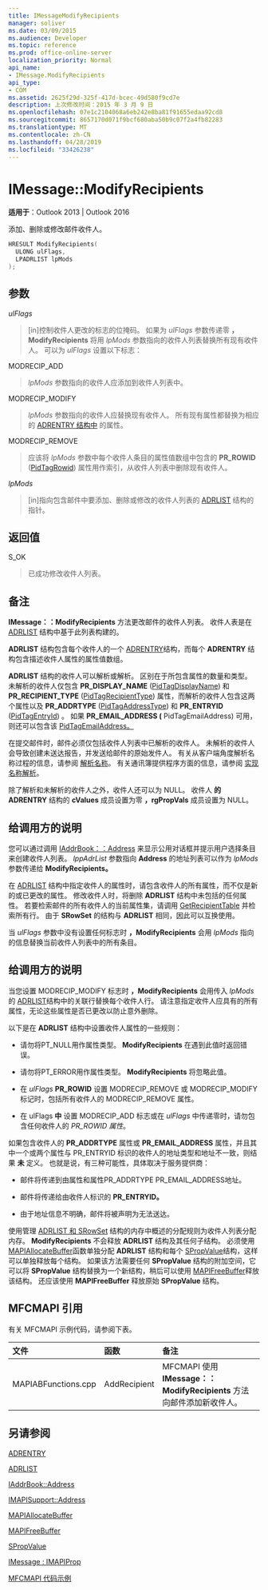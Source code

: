 ```yaml
---
title: IMessageModifyRecipients
manager: soliver
ms.date: 03/09/2015
ms.audience: Developer
ms.topic: reference
ms.prod: office-online-server
localization_priority: Normal
api_name:
- IMessage.ModifyRecipients
api_type:
- COM
ms.assetid: 2625f29d-325f-417d-bcec-49d580f9cd7e
description: 上次修改时间：2015 年 3 月 9 日
ms.openlocfilehash: 07e1c2104068a6eb242e8ba81f91655edaa92cd8
ms.sourcegitcommit: 8657170d071f9bcf680aba50b9c07f2a4fb82283
ms.translationtype: MT
ms.contentlocale: zh-CN
ms.lasthandoff: 04/28/2019
ms.locfileid: "33426238"
---
```

# <a name="imessagemodifyrecipients"></a>IMessage::ModifyRecipients

  
  
**适用于**：Outlook 2013 | Outlook 2016 
  
添加、删除或修改邮件收件人。
  
```cpp
HRESULT ModifyRecipients(
  ULONG ulFlags,
  LPADRLIST lpMods
);
```

## <a name="parameters"></a>参数

 _ulFlags_
  
> [in]控制收件人更改的标志的位掩码。 如果为  _ulFlags_ 参数传递零 **，ModifyRecipients** 将用  _lpMods_ 参数指向的收件人列表替换所有现有收件人。 可以为  _ulFlags_ 设置以下标志：
    
MODRECIP_ADD 
  
> _lpMods_ 参数指向的收件人应添加到收件人列表中。 
    
MODRECIP_MODIFY 
  
> _lpMods_ 参数指向的收件人应替换现有收件人。 所有现有属性都替换为相应的 [ADRENTRY 结构中](adrentry.md) 的属性。 
    
MODRECIP_REMOVE 
  
> 应该将 _lpMods_ 参数中每个收件人条目的属性值数组中包含的 **PR_ROWID** ([PidTagRowid](pidtagrowid-canonical-property.md)) 属性用作索引，从收件人列表中删除现有收件人。 
    
 _lpMods_
  
> [in]指向包含邮件中要添加、删除或修改的收件人列表的 [ADRLIST](adrlist.md) 结构的指针。 
    
## <a name="return-value"></a>返回值

S_OK 
  
> 已成功修改收件人列表。
    
## <a name="remarks"></a>备注

**IMessage：：ModifyRecipients** 方法更改邮件的收件人列表。 收件人表是在 [ADRLIST](adrlist.md) 结构中基于此列表构建的。 
  
**ADRLIST** 结构包含每个收件人的一个 [ADRENTRY](adrentry.md)结构，而每个 **ADRENTRY** 结构包含描述收件人属性的属性值数组。 
  
**ADRLIST** 结构的收件人可以解析或解析。 区别在于所包含属性的数量和类型。 未解析的收件人仅包含 **PR_DISPLAY_NAME** ([PidTagDisplayName](pidtagdisplayname-canonical-property.md)) 和 **PR_RECIPIENT_TYPE** ([PidTagRecipientType](pidtagrecipienttype-canonical-property.md)) 属性，而解析的收件人包含这两个属性以及 **PR_ADDRTYPE** ([PidTagAddressType](pidtagaddresstype-canonical-property.md)) 和 **PR_ENTRYID** ([PidTagEntryId](pidtagentryid-canonical-property.md)) 。 如果 **PR_EMAIL_ADDRESS (** PidTagEmailAddress) 可用，则还可以包含该 [PidTagEmailAddress。](pidtagemailaddress-canonical-property.md)
  
在提交邮件时，邮件必须仅包括收件人列表中已解析的收件人。 未解析的收件人会导致创建未送达报告，并发送给邮件的原始发件人。 有关从客户端角度解析名称过程的信息，请参阅 [解析名称](resolving-a-recipient-name.md)。 有关通讯簿提供程序方面的信息，请参阅 [实现名称解析](implementing-name-resolution.md)。
  
除了解析和未解析的收件人之外，收件人还可以为 NULL。 收件人 **的 ADRENTRY** 结构的 **cValues** 成员设置为零 **，rgPropVals** 成员设置为 NULL。 
  
## <a name="notes-to-callers"></a>给调用方的说明

您可以通过调用 [IAddrBook：：Address](imapisupport-address.md) 来显示公用对话框并提示用户选择条目来创建收件人列表。 _lppAdrList_ 参数指向 **Address** 的地址列表可以作为 _lpMods_ 参数传递给 **ModifyRecipients。** 
  
在 [ADRLIST](adrlist.md) 结构中指定收件人的属性时，请包含收件人的所有属性，而不仅是新的或已更改的属性。 修改收件人时，将删除 **ADRLIST** 结构中未包括的任何属性。 若要检索邮件的所有收件人的当前属性集，请调用 [GetRecipientTable](imessage-getrecipienttable.md) 并检索所有行。 由于 **SRowSet** 的结构与 **ADRLIST** 相同，因此可以互换使用。
  
 当 _ulFlags_ 参数中没有设置任何标志时 **，ModifyRecipients** 会用 _lpMods_ 指向的信息替换当前收件人列表中的所有条目。 
  
## <a name="notes-to-callers"></a>给调用方的说明

当您设置 MODRECIP_MODIFY 标志时 **，ModifyRecipients** 会用传入 _lpMods_ 的 [ADRLIST](adrlist.md)结构中的关联行替换每个收件人行。 请注意指定收件人应具有的所有属性，无论这些属性是否已更改以防止意外删除。
  
以下是在 **ADRLIST** 结构中设置收件人属性的一些规则： 
  
- 请勿将PT_NULL用作属性类型。 **ModifyRecipients** 在遇到此值时返回错误。 
    
- 请勿将PT_ERROR用作属性类型。 **ModifyRecipients** 将忽略此值。 
    
- 在 _ulFlags_ **PR_ROWID** 设置 MODRECIP_REMOVE 或 MODRECIP_MODIFY 标记时，包括所有收件人的 MODRECIP_REMOVE 属性。 
    
- 在 ulFlags **中** 设置 MODRECIP_ADD 标志或在  _ulFlags_ 中传递零时，请勿包含任何收件人的  _PR_ROWID 属性_。
    
如果包含收件人的 **PR_ADDRTYPE** 属性或 **PR_EMAIL_ADDRESS** 属性，并且其中一个或两个属性与 PR_ENTRYID 标识的收件人的地址类型和地址不一致，则结果 **未** 定义。 也就是说，有三种可能性，具体取决于服务提供商：
  
- 邮件将传递到由属性和属性PR_ADDRTYPE PR_EMAIL_ADDRESS地址。  
    
- 邮件将传递给由收件人标识的 **PR_ENTRYID。**
    
- 由于地址信息不明确，邮件将被声明为无法送达。
    
使用管理 [ADRLIST 和 SRowSet](managing-memory-for-adrlist-and-srowset-structures.md) 结构的内存中概述的分配规则为收件人列表分配内存。 **ModifyRecipients** 不会释放 **ADRLIST** 结构及其任何子结构。 必须使用 [MAPIAllocateBuffer](mapiallocatebuffer.md)函数单独分配 **ADRLIST** 结构和每个 [SPropValue](spropvalue.md)结构，这样可以单独释放每个结构。 如果该方法需要任何 **SPropValue** 结构的附加空间，它可以将 **SPropValue** 结构替换为一个新结构，稍后可以使用 [MAPIFreeBuffer](mapifreebuffer.md)释放该结构。 还应该使用 **MAPIFreeBuffer** 释放原始 **SPropValue** 结构。
  
## <a name="mfcmapi-reference"></a>MFCMAPI 引用

有关 MFCMAPI 示例代码，请参阅下表。
  
|**文件**|**函数**|**备注**|
|:-----|:-----|:-----|
|MAPIABFunctions.cpp  <br/> |AddRecipient  <br/> |MFCMAPI 使用 **IMessage：：ModifyRecipients** 方法向邮件添加新收件人。  <br/> |
   
## <a name="see-also"></a>另请参阅



[ADRENTRY](adrentry.md)
  
[ADRLIST](adrlist.md)
  
[IAddrBook::Address](iaddrbook-address.md)
  
[IMAPISupport::Address](imapisupport-address.md)
  
[MAPIAllocateBuffer](mapiallocatebuffer.md)
  
[MAPIFreeBuffer](mapifreebuffer.md)
  
[SPropValue](spropvalue.md)
  
[IMessage : IMAPIProp](imessageimapiprop.md)


[MFCMAPI 代码示例](mfcmapi-as-a-code-sample.md)

